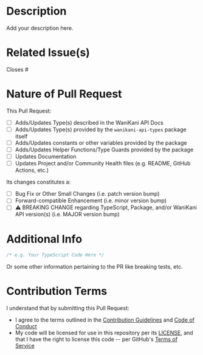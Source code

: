 # Description

Add your description here.

# Related Issue(s)

Closes #

# Nature of Pull Request

This Pull Request:

- [ ] Adds/Updates Type(s) described in the WaniKani API Docs
- [ ] Adds/Updates Type(s) provided by the `wanikani-api-types` package itself
- [ ] Adds/Updates constants or other variables provided by the package
- [ ] Adds/Updates Helper Functions/Type Guards provided by the package
- [ ] Updates Documentation
- [ ] Updates Project and/or Community Health files (e.g. README, GitHub Actions, etc.)

Its changes constitutes a:

- [ ] Bug Fix or Other Small Changes (i.e. patch version bump)
- [ ] Forward-compatible Enhancement (i.e. minor version bump)
- [ ] ⚠️ BREAKING CHANGE regarding TypeScript, Package, and/or WaniKani API version(s) (i.e. MAJOR version bump)

# Additional Info

```typescript
/* e.g. Your TypeScript Code Here */
```

Or some other information pertaining to the PR like breaking tests, etc.

# Contribution Terms

I understand that by submitting this Pull Request:

- I agree to the terms outlined in the [Contribution Guidelines](https://github.com/bachmacintosh/wanikani-api-types/blob/main/CONTRIBUTING.md) and [Code of Conduct](https://github.com/bachmacintosh/wanikani-api-types/blob/main/CODE_OF_CONDUCT.md)
- My code will be licensed for use in this repository per its [LICENSE](https://github.com/bachmacintosh/wanikani-api-types/blob/main/LICENSE), and that I have the right to license this code -- per GitHub's [Terms of Service](https://docs.github.com/en/site-policy/github-terms/github-terms-of-service#6-contributions-under-repository-license)
